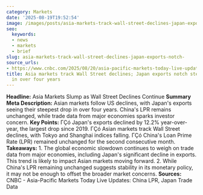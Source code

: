 ```yaml
---
category: Markets
date: '2025-08-19T19:52:54'
image: /images/posts/asia-markets-track-wall-street-declines-japan-exports-notch.jpeg
seo:
  keywords:
  - news
  - markets
  - brief
slug: asia-markets-track-wall-street-declines-japan-exports-notch-
source_urls:
- https://www.cnbc.com/2025/08/20/asia-pacific-markets-today-live-updates-china-lpr-japan-trade-data.html
title: Asia markets track Wall Street declines; Japan exports notch steepest drop
  in over four years
---
```


**Headline:** Asia Markets Slump as Wall Street Declines Continue  **Summary Meta Description:** Asian markets follow US declines, with Japan's exports seeing their steepest drop in over four years. China's LPR remains unchanged, while trade data from major economies sparks investor concern.  **Key Points:**  ΓÇó Japan's exports declined by 12.2% year-over-year, the largest drop since 2019. ΓÇó Asian markets track Wall Street declines, with Tokyo and Shanghai indices falling. ΓÇó China's Loan Prime Rate (LPR) remained unchanged for the second consecutive month.  **Takeaways:**  1. The global economic slowdown continues to weigh on trade data from major economies, including Japan's significant decline in exports. This trend is likely to impact Asian markets moving forward. 2. While China's LPR remaining unchanged suggests stability in its monetary policy, it may not be enough to offset the broader market concerns.  **Sources:** CNBC - Asia-Pacific Markets Today Live Updates: China LPR, Japan Trade Data